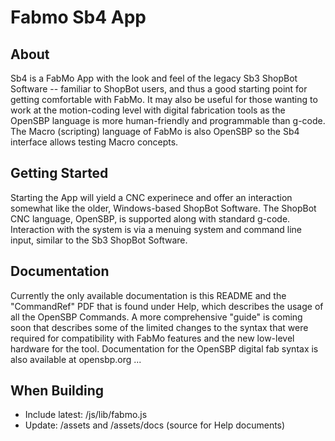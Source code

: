 # Fabmo Sb4 App

## About
Sb4 is a FabMo App with the look and feel of the legacy Sb3 ShopBot Software -- familiar to ShopBot users, and thus a good starting point for getting comfortable with FabMo. It may also be useful for those wanting to work at the motion-coding level with digital fabrication tools as the OpenSBP language is more human-friendly and programmable than g-code. The Macro (scripting) language of FabMo is also OpenSBP so the Sb4 interface allows testing Macro concepts.

## Getting Started
Starting the App will yield a CNC experinece and offer an interaction somewhat like the older, Windows-based ShopBot Software. The ShopBot CNC language, OpenSBP, is supported along with standard g-code. Interaction with the system is via a menuing system and command line input, similar to the Sb3 ShopBot Software.

## Documentation
Currently the only available documentation is this README and the "CommandRef" PDF that is found under Help, which describes the usage of all the OpenSBP Commands. A more comprehensive "guide" is coming soon that describes some of the limited changes to the syntax that were required for compatibility with FabMo features and the new low-level hardware for the tool. Documentation for the OpenSBP digital fab syntax is also available at opensbp.org ...

## When Building
 - Include latest:  /js/lib/fabmo.js
 - Update: /assets and /assets/docs (source for Help documents)

